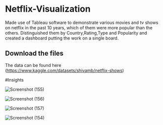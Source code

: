 # Netflix-Visualization
Made use of Tableau software to demonstrate various movies and tv shows on netflix in the past 10 years, which of them were more popular than the others. 
Distinguished them by Country,Rating,Type and Popularity and created a dashboard putting the work on a single board.

## Download the files
The data can be found here (https://www.kaggle.com/datasets/shivamb/netflix-shows)

#Insights

![Screenshot (155)](https://user-images.githubusercontent.com/49668870/226056815-e81b5d5d-5d13-463a-8bbd-97e01bb7591d.png)


![Screenshot (156)](https://user-images.githubusercontent.com/49668870/226056824-18b77c3b-2fee-4977-8429-ba94a98fc48a.png)


![Screenshot (157)](https://user-images.githubusercontent.com/49668870/226056838-cbb368a9-adbb-4650-bd86-829162dfb831.png)


![Screenshot (154)](https://user-images.githubusercontent.com/49668870/226056853-c72eb345-a4b0-44b4-816a-0c1f538818fa.png)
